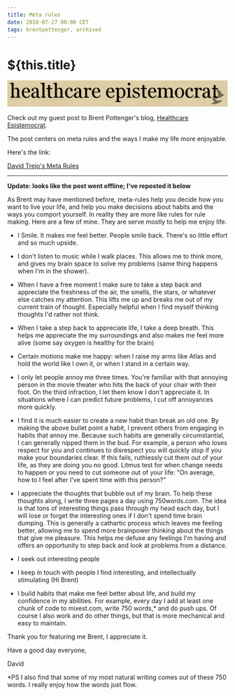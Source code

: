 ```yaml
---
title: Meta rules
date: 2010-07-27 00:00 CET
tags: brentpottenger, archived
---
```

# ${this.title}

![healthcare epistemocrat](./images/12754556-healthcare_epistemocrat.png)

<p>Check out my guest post to Brent Pottenger's blog, <a href="http://epistemocrat.blogspot.com/" target="_blank">Healthcare Epistemocrat</a>.</p>
<p>The post centers on meta rules and the ways I make my life more enjoyable.</p>
<p>Here's the link:</p>
<p><a href="http://epistemocrat.blogspot.com/2010/07/david-trejos-m1n1-meta-rules.html" target="_blank">David Trejo's Meta Rules</a></p>

---

**Update: looks like the post went offline; I've reposted it below**

As Brent may have mentioned before, meta-rules help you decide how you want to live your life, and help you make decisions about habits and the ways you comport yourself. In reality they are more like rules for rule making. Here are a few of mine. They are serve mostly to help me enjoy life.

- I Smile. It makes me feel better. People smile back.  There's so little effort and so much upside.

- I don't listen to music while I walk places. This allows me to think more, and gives my brain space to solve my problems (same thing happens when I'm in the shower).

- When I have a free moment I make sure to take a step back and appreciate the freshness of the air, the smells, the stars, or whatever else catches my attention. This lifts me up and breaks me out of my current train of thought. Especially helpful when I find myself thinking thoughts I'd rather not think.

- When I take a step back to appreciate life, I take a deep breath. This helps me appreciate the my surroundings and also makes me feel more alive (some say oxygen is healthy for the brain)

- Certain motions make me happy: when I raise my arms like Atlas and hold the world like I own it, or when I stand in a certain way.

- I only let people annoy me three times. You're familiar with that annoying person in the movie theater who hits the back of your chair with their foot. On the third infraction, I let them know I don't appreciate it. In situations where I can predict future problems, I cut off annoyances more quickly.

- I find it is much easier to create a new habit than break an old one. By making the above bullet point a habit, I prevent others from engaging in habits that annoy me. Because such habits are generally circumstantial, I can generally nipped them in the bud. For example, a person who loses respect for you and continues to disrespect you will quickly stop if you make your boundaries clear. If this fails, ruthlessly cut them out of your life, as they are doing you no good. Litmus test for when change needs to happen or you need to cut someone out of your life: "On average, how to I feel after I've spent time with this person?"

- I appreciate the thoughts that bubble out of my brain. To help these thoughts along, I write three pages a day using 750words.com. The idea is that tons of interesting things pass through my head each day, but I will lose or forget the interesting ones if I don't spend time brain dumping. This is generally a cathartic process which leaves me feeling better, allowing me to spend more brainpower thinking about the things that give me pleasure. This helps me defuse any feelings I'm having and offers an opportunity to step back and look at problems from a distance.

- I seek out interesting people

- I keep in touch with people I find interesting, and intellectually stimulating (Hi Brent)

- I build habits that make me feel better about life, and build my confidence in my abilities. For example, every day I add at least one chunk of code to mixest.com, write 750 words,* and do push ups. Of course I also work and do other things, but that is more mechanical and easy to maintain.

Thank you for featuring me Brent, I appreciate it.

Have a good day everyone,

David

*PS I also find that some of my most natural writing comes out of these 750 words. I really enjoy how the words just flow.
